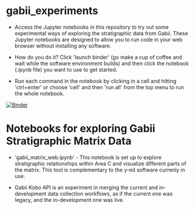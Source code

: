 # gabii_experiments

 * Access the Jupyter notebooks in this repository to try out some experimental ways of exploring the stratigraphic data from Gabii. These Jupyter notebooks are designed to allow you to run code in your web browser without installing any software. 
 
 * How do you do it? Click 'launch binder' (go make a cup of coffee and wait while the software environment builds) and then click the notebook (.ipynb file) you want to use to get started. 
 
 * Run each command in the notebook by clicking in a cell and hitting 'ctrl+enter' or choose 'cell' and then 'run all' from the top menu to run the whole notebook.

[![Binder](https://mybinder.org/badge.svg)](https://mybinder.org/v2/gh/ropitz/gabii_experiments/master)

# Notebooks for exploring Gabii Stratigraphic Matrix Data
*  'gabii_matrix_web.ipynb' - This notebook is set up to explore stratigraphic relationships within Area C and visualize different parts of the matrix. This tool is complementary to the y-ed software currenly in use. 

* Gabii Kobo API is an experiment in merging the current and in-development data collection workflows, as if the current one was legacy, and the in-development one was live.

